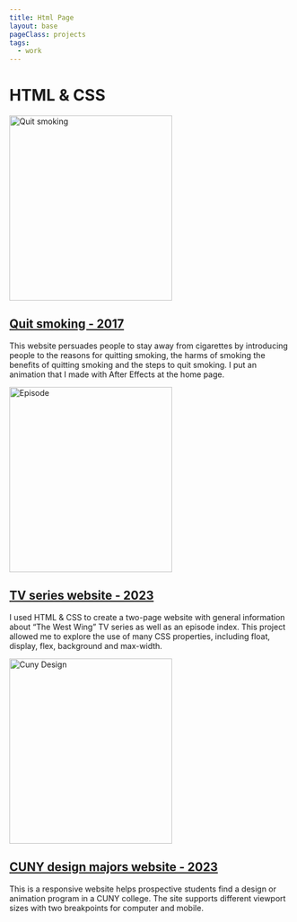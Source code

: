 ```yaml
---
title: Html Page
layout: base
pageClass: projects
tags:
  - work
--- 
```

<h1>HTML  &#38; CSS</h1>
<section class="HTML">
<div class="projects">
<a href="/quitSmoking/smoking/index.html">
<div class="project-card">
    <img src="/image/Quitsmoking.png" alt="Quit smoking" style="width:290px;height:330px;">
    <h2>Quit smoking - 2017</h2>
</div>
</a>
<p>This website persuades people to stay away from cigarettes by introducing people to the
reasons for quitting smoking, the harms of smoking the benefits of quitting smoking and
the steps to quit smoking. I put an animation that I made with After Effects at the home page.</p>
</div>
<div class="projects">
<a href="/projects/episodes">
<div class="project-card">
<img src="/image/episode.png" alt="Episode" style="width:290px;height:330px;">
<h2>TV series website - 2023</h2>
</div>
</a>
<p>I used HTML & CSS to create a two-page website with general information about
“The West Wing” TV series as well as an episode index. This project allowed me 
to explore the use of many CSS properties, including float, display, flex,
background and max-width.</p>
</div>
<div class="projects">
<a href="HTMLcss/cunyDesign/index.html">
<div class="project-card">
<img src="/image/cunyDesign.png" alt="Cuny Design" style="width:290px;height:330px;">
<h2>CUNY design majors website  - 2023</h2>
</div>
    </a>
    <p>This is a responsive website helps prospective students find a design or animation program
        in a CUNY college. The site supports different viewport sizes with two breakpoints for 
        computer and mobile.</p>
</div>
</section>

                  